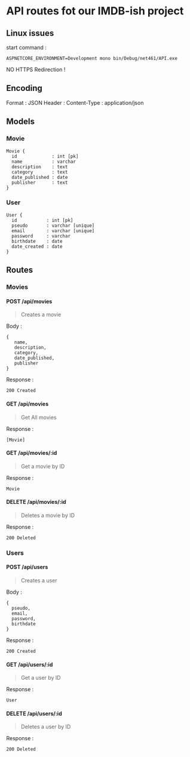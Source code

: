 # API routes fot our IMDB-ish project

## Linux issues

start command : 
```
ASPNETCORE_ENVIRONMENT=Development mono bin/Debug/net461/API.exe
```

NO HTTPS Redirection !

## Encoding

Format : JSON
Header : Content-Type : application/json

## Models

### Movie

```
Movie {
  id             : int [pk]
  name           : varchar
  description    : text
  category       : text
  date_published : date
  publisher      : text
}
```

### User

```
User {
  id           : int [pk]
  pseudo       : varchar [unique]
  email        : varchar [unique]
  password     : varchar
  birthdate    : date
  date_created : date
}
```

## Routes 

### Movies 

#### POST /api/movies

> Creates a movie

Body : 
```
{
   name,
   description,
   category,
   date_published,
   publisher
}
```

Response : 
```
200 Created
```

#### GET /api/movies

> Get All movies

Response : 
```
[Movie]
```

#### GET /api/movies/:id

> Get a movie by ID

Response : 
```
Movie
```

#### DELETE /api/movies/:id

> Deletes a movie by ID

Response : 
```
200 Deleted
```



### Users

#### POST /api/users

> Creates a user

Body : 
```
{
  pseudo,
  email,
  password,
  birthdate
}
```

Response : 
```
200 Created
```

#### GET /api/users/:id

> Get a user by ID

Response : 
```
User
```

#### DELETE /api/users/:id

> Deletes a user by ID

Response : 
```
200 Deleted
```
